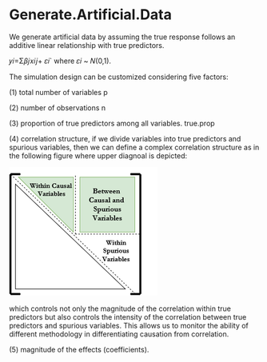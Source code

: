# Generate.Artificial.Data
 We generate artificial data by assuming the true response follows an additive linear relationship with true predictors.
 
 𝑦𝑖=Σ𝛽𝑗𝑥𝑖𝑗+ 𝜀𝑖` where 𝜀𝑖 ~ 𝑁(0,1).
 
 The simulation design can be customized considering five factors:
 
 (1) total number of variables p
 
 (2) number of observations n
 
 (3) proportion of true predictors among all variables. true.prop
 
 (4) correlation structure, if we divide variables into true predictors and spurious variables, then we can define a complex correlation structure as in the following figure where upper diagnoal is depicted:
 
 ![alt text](https://github.com/ashkanfa/Generate.Artificial.Data/blob/master/Correlation%20structure.png)
 
 which controls not only the magnitude of the correlation within true predictors but also controls the intensity      of the correlation between true predictors and spurious variables. This allows us to monitor the ability of different methodology in      differentiating causation from correlation. 
 
 (5) magnitude of the effects (coefficients).
